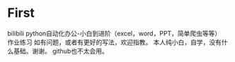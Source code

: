 # First
bilibili
python自动化办公-小白到进阶（excel，word，PPT，简单爬虫等等）  
作业练习
如有问题，或者有更好的写法，欢迎指教。
本人纯小白，自学，没有什么基础。谢谢。
github也不太会用。

